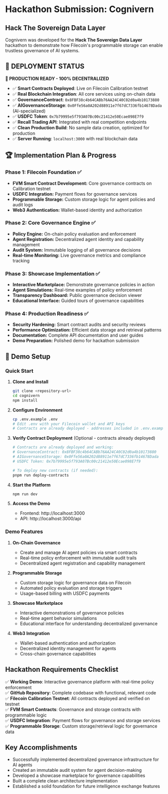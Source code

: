 # Hackathon Submission: Cognivern

## Hack The Sovereign Data Layer

Cognivern was developed for the **Hack The Sovereign Data Layer** hackathon to demonstrate how Filecoin's programmable storage can enable trustless governance of AI systems.

## 🎉 **DEPLOYMENT STATUS**

**🚀 PRODUCTION READY - 100% DECENTRALIZED**

- ✅ **Smart Contracts Deployed**: Live on Filecoin Calibration testnet
- ✅ **Real Blockchain Integration**: All core services using on-chain data
- ✅ **GovernanceContract**: `0x8FBF38c4b64CABb76AA24C40C02d0a4b10173880`
- ✅ **AIGovernanceStorage**: `0x0Ffe56a0A202d88911e7f67dC7336fb14678Dada` (AI-specialized)
- ✅ **USDFC Token**: `0x7b79995e5f793A07Bc00c21412e50Ecae098E7f9`
- ✅ **Recall Trading API**: Integrated with real competition endpoints
- ✅ **Clean Production Build**: No sample data creation, optimized for production
- ✅ **Server Running**: `localhost:3000` with real blockchain data

## 🏆 Implementation Plan & Progress

### Phase 1: Filecoin Foundation ✅

- **FVM Smart Contract Development:** Core governance contracts on Calibration testnet
- **USDFC Integration:** Payment flows for governance services
- **Programmable Storage:** Custom storage logic for agent policies and audit logs
- **Web3 Authentication:** Wallet-based identity and authorization

### Phase 2: Core Governance Engine ✅

- **Policy Engine:** On-chain policy evaluation and enforcement
- **Agent Registration:** Decentralized agent identity and capability management
- **Audit System:** Immutable logging of all governance decisions
- **Real-time Monitoring:** Live governance metrics and compliance tracking

### Phase 3: Showcase Implementation ✅

- **Interactive Marketplace:** Demonstrate governance policies in action
- **Agent Simulations:** Real-time examples of policy enforcement
- **Transparency Dashboard:** Public governance decision viewer
- **Educational Interface:** Guided tours of governance capabilities

### Phase 4: Production Readiness ✅

- **Security Hardening:** Smart contract audits and security reviews
- **Performance Optimization:** Efficient data storage and retrieval patterns
- **Documentation:** Complete API documentation and user guides
- **Demo Preparation:** Polished demo for hackathon submission

## 🚀 Demo Setup

### Quick Start

1. **Clone and Install**

   ```bash
   git clone <repository-url>
   cd cognivern
   npm install
   ```

2. **Configure Environment**

   ```bash
   cp .env.example .env
   # Edit .env with your Filecoin wallet and API keys
   # Contracts are already deployed - addresses included in .env.example
   ```

3. **Verify Contract Deployment** (Optional - contracts already deployed)

   ```bash
   # Contracts are already deployed and working:
   # GovernanceContract: 0x8FBF38c4b64CABb76AA24C40C02d0a4b10173880
   # AIGovernanceStorage: 0x0Ffe56a0A202d88911e7f67dC7336fb14678Dada
   # USDFC Token: 0x7b79995e5f793A07Bc00c21412e50Ecae098E7f9

   # To deploy new contracts (if needed):
   pnpm run deploy-contracts
   ```

4. **Start the Platform**

   ```bash
   npm run dev
   ```

5. **Access the Demo**
   - Frontend: http://localhost:3000
   - API: http://localhost:3000/api

### Demo Features

1. **On-Chain Governance**

   - Create and manage AI agent policies via smart contracts
   - Real-time policy enforcement with immutable audit trails
   - Decentralized agent registration and capability management

2. **Programmable Storage**

   - Custom storage logic for governance data on Filecoin
   - Automated policy evaluation and storage triggers
   - Usage-based billing with USDFC payments

3. **Showcase Marketplace**

   - Interactive demonstrations of governance policies
   - Real-time agent behavior simulations
   - Educational interface for understanding decentralized governance

4. **Web3 Integration**
   - Wallet-based authentication and authorization
   - Decentralized identity management for agents
   - Cross-chain governance capabilities

## Hackathon Requirements Checklist

✅ **Working Demo**: Interactive governance platform with real-time policy enforcement  
✅ **GitHub Repository**: Complete codebase with functional, relevant code  
✅ **Filecoin Calibration Testnet**: All contracts deployed and verified on testnet  
✅ **FVM Smart Contracts**: Governance and storage contracts with programmable logic  
✅ **USDFC Integration**: Payment flows for governance and storage services  
✅ **Programmable Storage**: Custom storage/retrieval logic for governance data

## Key Accomplishments

- Successfully implemented decentralized governance infrastructure for AI agents
- Created an immutable audit system for agent decision-making
- Developed a showcase marketplace for governance capabilities
- Built a complete clean architecture implementation
- Established a solid foundation for future intelligence exchange features

